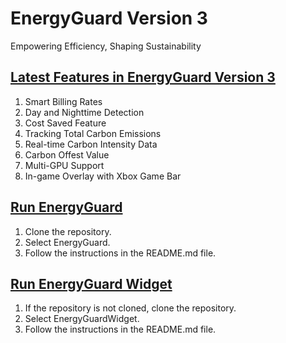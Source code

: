 # **EnergyGuard Version 3**

Empowering Efficiency, Shaping Sustainability

## <u>Latest Features in EnergyGuard Version 3</u> 

1. Smart Billing Rates
2. Day and Nighttime Detection
3. Cost Saved Feature
4. Tracking Total Carbon Emissions
5. Real-time Carbon Intensity Data
6. Carbon Offest Value
7. Multi-GPU Support
8. In-game Overlay with Xbox Game Bar

## <u>Run EnergyGuard</u>

1. Clone the repository.
2. Select EnergyGuard.
3. Follow the instructions in the README.md file.

## <u>Run EnergyGuard Widget</u>

1. If the repository is not cloned, clone the repository.
2. Select EnergyGuardWidget.
3. Follow the instructions in the README.md file.
